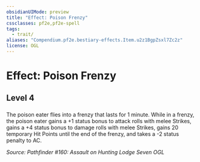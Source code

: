 ```yaml
---
obsidianUIMode: preview
title: "Effect: Poison Frenzy"
cssclasses: pf2e,pf2e-spell
tags:
  - trait/
aliases: "Compendium.pf2e.bestiary-effects.Item.u2z1BgpZsxl7Zc2z"
license: OGL
---
```

# Effect: Poison Frenzy
## Level 4
### 






The poison eater flies into a frenzy that lasts for 1 minute. While in a frenzy, the poison eater gains a +1 status bonus to attack rolls with melee Strikes, gains a +4 status bonus to damage rolls with melee Strikes, gains 20 temporary Hit Points until the end of the frenzy, and takes a -2 status penalty to AC.

*Source: Pathfinder #160: Assault on Hunting Lodge Seven*
*OGL*